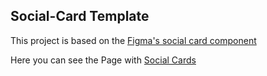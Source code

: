 ## Social-Card Template

This project is based on the [Figma's social card component](https://www.figma.com/file/J0jpHPSSL7DMtfq3M4jJ3x/Personal-Website-Social-Card?node-id=18%3A883)

Here you can see the Page with [Social Cards](https://social-card-two.vercel.app/)
